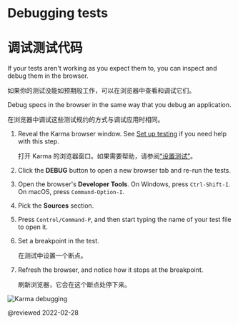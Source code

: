 # Debugging tests

# 调试测试代码

If your tests aren't working as you expect them to, you can inspect and debug them in the browser.

如果你的测试没能如预期般工作，可以在浏览器中查看和调试它们。

Debug specs in the browser in the same way that you debug an application.

在浏览器中调试这些测试规约的方式与调试应用时相同。

1. Reveal the Karma browser window.
   See [Set up testing](guide/testing#set-up-testing) if you need help with this step.

   打开 Karma 的浏览器窗口。如果需要帮助，请参阅[“设置测试”](guide/testing#set-up-testing)。

1. Click the **DEBUG** button to open a new browser tab and re-run the tests.

2. Open the browser's **Developer Tools**. On Windows, press `Ctrl-Shift-I`. On macOS, press `Command-Option-I`.

3. Pick the **Sources** section.

4. Press `Control/Command-P`, and then start typing the name of your test file to open it.

5. Set a breakpoint in the test.

   在测试中设置一个断点。

6. Refresh the browser, and notice how it stops at the breakpoint.

   刷新浏览器，它会在这个断点处停下来。

<div class="lightbox">

<img alt="Karma debugging" src="generated/images/guide/testing/karma-1st-spec-debug.png">

</div>

<!-- links -->

<!-- external links -->

<!-- end links -->

@reviewed 2022-02-28